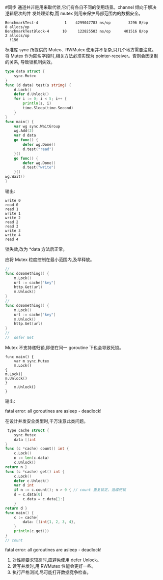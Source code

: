 #同步
通道并非是用来取代锁,它们有各自不同的使用场景。channel 倾向于解决逻辑层次的并 发处理架构,而 mutex 则用来保护局部范围内的数据安全。

```
BenchmarkTest-4            1    4299047783 ns/op        3296 B/op          8 allocs/op
BenchmarkTestBlock-4      10     122825583 ns/op      401516 B/op          2 allocs/op
￼￼!156

```

标准库 sync 所提供的 Mutex、RWMutex 使用并不复杂,只几个地方需要注意。
将 Mutex 作为匿名字段时,相关方法必须实现为 pointer-receiver。否则会因复制的关系, 导致锁机制失效。

```Go
type data struct {
    sync.Mutex
}
func (d data) test(s string) {
    d.Lock()
    defer d.Unlock()
    for i := 0; i < 5; i++ {
        println(s, i)
        time.Sleep(time.Second)
    }
}
func main() {
    var wg sync.WaitGroup
    wg.Add(2)
    var d data
    go func() {
        defer wg.Done()
        d.test("read")
    }()
    go func() {
        defer wg.Done()
        d.test("write")
    }()
wg.Wait() 
}

```

输出:

```
write 0
read 0
read 1
write 1
write 2
read 2
read 3
write 3
write 4
read 4

```
锁失效,改为 *data 方法后正常。

应将 Mutex 粒度控制在最小范围内,及早释放。

```Go
// 
func doSomething() {
    m.Lock()
    url := cache["key"]
    http.Get(url)
    m.Unlock()
}
// 
func doSomething() {
    m.Lock()
    url := cache["key"]
    m.Unlock()
    http.Get(url)
}
// 
//  defer Get 

```

Mutex 不支持递归锁,即便在同一 goroutine 下也会导致死锁。

```
func main() {
    var m sync.Mutex
    m.Lock()
{
m.Lock()
m.Unlock()
}
    m.Unlock() 
}

```
输出:

fatal error: all goroutines are asleep - deadlock!

在设计并发安全类型时,千万注意此类问题。

```Go
￼type cache struct {
    sync.Mutex
    data []int 
}
func (c *cache) count() int {
    c.Lock()
    n := len(c.data)
    c.Unlock()
return n }
func (c *cache) get() int {
    c.Lock()
    defer c.Unlock()
    var d int
    if n := c.count(); n > 0 { // count 重复锁定，造成死锁
    d = c.data[0]
        c.data = c.data[1:]
    }
return d }
func main() {
    c := cache{
        data: []int{1, 2, 3, 4},
    }
    println(c.get())
}
// count 

```
fatal error: all goroutines are asleep - deadlock!

1. 对性能要求较高时,应避免使用 defer Unlock。  
2. 读写并发时,用 RWMutex 性能会更好一些。 
3. 执行严格测试,尽可能打开数据竞争检查。

